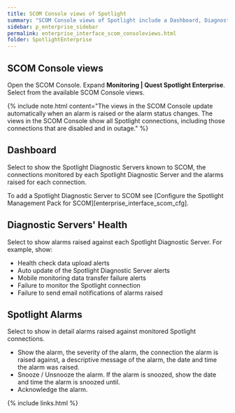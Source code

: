 ```yaml
---
title: SCOM Console views of Spotlight
summary: "SCOM Console views of Spotlight include a Dashboard, Diagnostic Servers' Health and Spotlight Alarms."
sidebar: p_enterprise_sidebar
permalink: enterprise_interface_scom_consoleviews.html
folder: SpotlightEnterprise
---
```



## SCOM Console views
Open the SCOM Console. Expand **Monitoring \| Quest Spotlight Enterprise**. Select from the available SCOM Console views.

{% include note.html content="The views in the SCOM Console update automatically when an alarm is raised or the alarm status changes. The views in the SCOM Console show all Spotlight connections, including those connections that are disabled and in outage." %}

## Dashboard

Select to show the Spotlight Diagnostic Servers known to SCOM, the connections monitored by each Spotlight Diagnostic Server and the alarms raised for each connection.

To add a Spotlight Diagnostic Server to SCOM see [Configure the Spotlight Management Pack for SCOM][enterprise_interface_scom_cfg].

## Diagnostic Servers' Health

Select to show alarms raised against each Spotlight Diagnostic Server. For example, show:

* Health check data upload alerts
* Auto update of the Spotlight Diagnostic Server alerts
* Mobile monitoring data transfer failure alerts
* Failure to monitor the Spotlight connection
* Failure to send email notifications of alarms raised

## Spotlight Alarms

Select to show in detail alarms raised against monitored Spotlight connections.

* Show the alarm, the severity of the alarm, the connection the alarm is raised against, a descriptive message of the alarm, the date and time the alarm was raised.
* Snooze / Unsnooze the alarm. If the alarm is snoozed, show the date and time the alarm is snoozed until.
* Acknowledge the alarm.




{% include links.html %}
